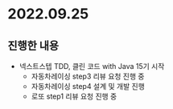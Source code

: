 # 2022.09.25

## 진행한 내용

- 넥스트스텝 TDD, 클린 코드 with Java 15기 시작
	- 자동차레이싱 step3 리뷰 요청 진행 중
	- 자동차레이싱 step4 설계 및 개발 진행
	- 로또 step1 리뷰 요청 진행 중
